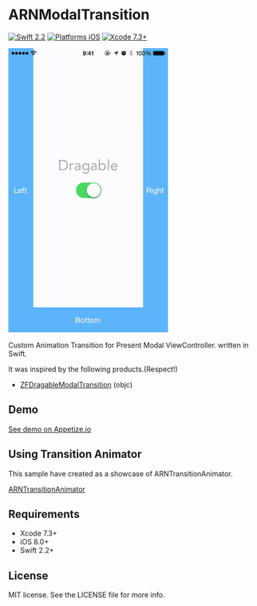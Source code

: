 # ARNModalTransition

[![Swift 2.2](https://img.shields.io/badge/Swift-2.1-orange.svg?style=flat)](https://developer.apple.com/swift/)
[![Platforms iOS](https://img.shields.io/badge/Platforms-iOS-lightgray.svg?style=flat)](https://developer.apple.com/swift/)
[![Xcode 7.3+](https://img.shields.io/badge/Xcode-7.3+-blue.svg?style=flat)](https://developer.apple.com/swift/)

![capture](capture.gif "capture")

Custom Animation Transition for Present Modal ViewController. written in Swift.

It was inspired by the following products.(Respect!)

- [ZFDragableModalTransition](https://github.com/zoonooz/ZFDragableModalTransition) (objc)

## Demo

[See demo on Appetize.io](https://appetize.io/app/jhybqewvvwy616zzua4wqrtyww?device=iphone5s&scale=75&orientation=portrait&osVersion=9.2)

## Using Transition Animator

This sample have created as a showcase of ARNTransitionAnimator.

[ARNTransitionAnimator](https://github.com/xxxAIRINxxx/ARNTransitionAnimator)


## Requirements

* Xcode 7.3+
* iOS 8.0+
* Swift 2.2+


## License

MIT license. See the LICENSE file for more info.
